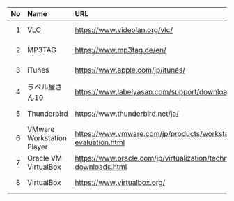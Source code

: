 |No|Name|URL|LatestVersion|LastUpdate|
|--:|:--|:--|:--|:--|
|  1| VLC | https://www.videolan.org/vlc/ | 3.0.17.4 | 2022-04-19 |
|  2| MP3TAG | https://www.mp3tag.de/en/ | 3.14 | 2022-03-29 |
|  3| iTunes | https://www.apple.com/jp/itunes/ | 12.12.3.5 | 2022-03-09 |
|  4| ラベル屋さん10 | https://www.labelyasan.com/support/download/ | 1.3.3| 2021-10-26 | 
|  5| Thunderbird | https://www.thunderbird.net/ja/ | 91.9.0 | 2022-05-03 |
|  6| VMware Workstation Player | https://www.vmware.com/jp/products/workstation-player/workstation-player-evaluation.html | 16 | |
|  7| Oracle VM VirtualBox | https://www.oracle.com/jp/virtualization/technologies/vm/downloads/virtualbox-downloads.html | 6.1.14 | |
|  8| VirtualBox | https://www.virtualbox.org/ | 6.1.34 | 2022-04-19 |

